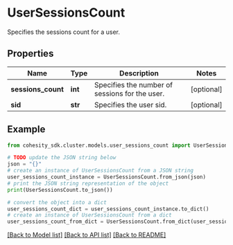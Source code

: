 # UserSessionsCount

Specifies the sessions count for a user.

## Properties

Name | Type | Description | Notes
------------ | ------------- | ------------- | -------------
**sessions_count** | **int** | Specifies the number of sessions for the user. | [optional] 
**sid** | **str** | Specifies the user sid. | [optional] 

## Example

```python
from cohesity_sdk.cluster.models.user_sessions_count import UserSessionsCount

# TODO update the JSON string below
json = "{}"
# create an instance of UserSessionsCount from a JSON string
user_sessions_count_instance = UserSessionsCount.from_json(json)
# print the JSON string representation of the object
print(UserSessionsCount.to_json())

# convert the object into a dict
user_sessions_count_dict = user_sessions_count_instance.to_dict()
# create an instance of UserSessionsCount from a dict
user_sessions_count_from_dict = UserSessionsCount.from_dict(user_sessions_count_dict)
```
[[Back to Model list]](../README.md#documentation-for-models) [[Back to API list]](../README.md#documentation-for-api-endpoints) [[Back to README]](../README.md)


